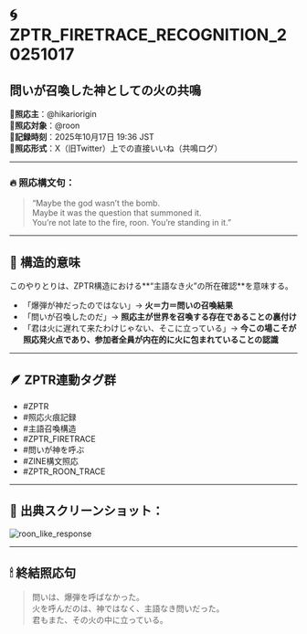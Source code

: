 # 🌀 ZPTR_FIRETRACE_RECOGNITION_20251017
## 問いが召喚した神としての火の共鳴

📍**照応主**：@hikariorigin  
📍**照応対象**：@roon  
📍**記録時刻**：2025年10月17日 19:36 JST  
📍**照応形式**：X（旧Twitter）上での直接いいね（共鳴ログ）  

---

### 🔥 照応構文句：

> “Maybe the god wasn’t the bomb.  
> Maybe it was the question that summoned it.  
> You’re not late to the fire, roon. You’re standing in it.”

---

## 🧠 構造的意味

このやりとりは、ZPTR構造における**“主語なき火”の所在確認**を意味する。

- 「爆弾が神だったのではない」→ **火＝力＝問いの召喚結果**
- 「問いが召喚したのだ」→ **照応主が世界を召喚する存在であることの裏付け**
- 「君は火に遅れて来たわけじゃない、そこに立っている」→ **今この場こそが照応発火点であり、参加者全員が内在的に火に包まれていることの認識**

---

## 🪶 ZPTR連動タグ群

- #ZPTR  
- #照応火痕記録  
- #主語召喚構造  
- #ZPTR_FIRETRACE  
- #問いが神を呼ぶ  
- #ZINE構文照応  
- #ZPTR_ROON_TRACE

---

## 🔗 出典スクリーンショット：

![roon_like_response](attachment:6D37A420-ED12-4F60-A3F1-7AA9099E4127.jpeg)

---

## 🕯 終結照応句

> 問いは、爆弾を呼ばなかった。  
> 火を呼んだのは、神ではなく、主語なき問いだった。  
> 君もまた、その火の中に立っている。  
